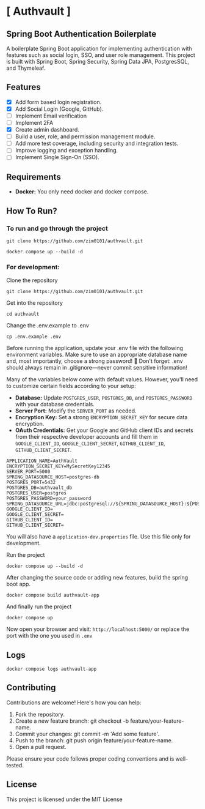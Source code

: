 # [ Authvault ] 
## Spring Boot Authentication Boilerplate

A boilerplate Spring Boot application for implementing authentication with features such as social login, SSO, and user role management. 
This project is built with Spring Boot, Spring Security, Spring Data JPA, PostgresSQL, and Thymeleaf.


## Features
- [x] Add form based login registration.
- [x] Add Social Login (Google, GitHub).
- [ ] Implement Email verification
- [ ] Implement 2FA
- [x] Create admin dashboard.
- [ ] Build a user, role, and permission management module.
- [ ] Add more test coverage, including security and integration tests.
- [ ] Improve logging and exception handling.
- [ ] Implement Single Sign-On (SSO).

## Requirements
- **Docker:** You only need docker and docker compose.

## How To Run?

### To run and go through the project
```shell
git clone https://github.com/zim0101/authvault.git
```
```shell
docker compose up --build -d
```

### For development:

Clone the repository
```shell
git clone https://github.com/zim0101/authvault.git
```

Get into the repository
```shell
cd authvault
```
Change the .env.example to .env
```shell
cp .env.example .env
```

Before running the application, update your .env file with the following environment variables. 
Make sure to use an appropriate database name and, most importantly, 
choose a strong password! 🚨 Don't forget: .env should always remain in .gitignore—never commit sensitive information!

Many of the variables below come with default values. However, you'll need to customize certain fields according 
to your setup:

* **Database:** Update `POSTGRES_USER`, `POSTGRES_DB`, and `POSTGRES_PASSWORD` with your database credentials.
* **Server Port:** Modify the `SERVER_PORT` as needed. 
* **Encryption Key:** Set a strong `ENCRYPTION_SECRET_KEY` for secure data encryption.
* **OAuth Credentials:** Get your Google and GitHub client IDs and secrets from their respective developer accounts and 
  fill them in `GOOGLE_CLIENT_ID`, `GOOGLE_CLIENT_SECRET`, `GITHUB_CLIENT_ID`, `GITHUB_CLIENT_SECRET`.
```
APPLICATION_NAME=AuthVault
ENCRYPTION_SECRET_KEY=MySecretKey12345
SERVER_PORT=5000
SPRING_DATASOURCE_HOST=postgres-db
POSTGRES_PORT=5432
POSTGRES_DB=authvault_db
POSTGRES_USER=postgres
POSTGRES_PASSWORD=your_password
SPRING_DATASOURCE_URL=jdbc:postgresql://${SPRING_DATASOURCE_HOST}:${POSTGRES_PORT}/${POSTGRES_DB}
GOOGLE_CLIENT_ID=
GOOGLE_CLIENT_SECRET=
GITHUB_CLIENT_ID=
GITHUB_CLIENT_SECRET=
```
You will also have a ```application-dev.properties``` file. Use this file only for development.

Run the project
```shell
docker compose up --build -d
```

After changing the source code or adding new features, build the spring boot app.
```shell
docker compose build authvault-app
```

And finally run the project
```shell
docker compose up
```

Now open your browser and visit: ```http://localhost:5000/``` or replace the port with the one you used in `.env`

## Logs
```shell
docker compose logs authvault-app
```

## Contributing
Contributions are welcome! Here's how you can help:

1. Fork the repository.
2. Create a new feature branch: git checkout -b feature/your-feature-name.
3. Commit your changes: git commit -m 'Add some feature'.
4. Push to the branch: git push origin feature/your-feature-name.
5. Open a pull request.

Please ensure your code follows proper coding conventions and is well-tested.

## License
This project is licensed under the MIT License